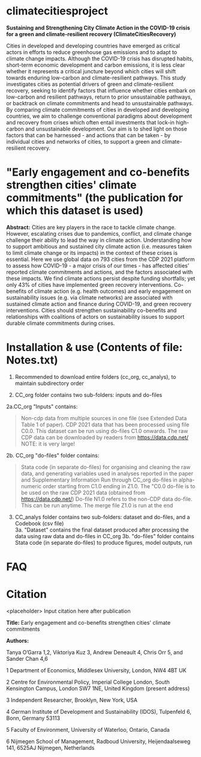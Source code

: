 # climatecitiesproject
**Sustaining and Strengthening City Climate Action in the COVID-19 crisis for a green
and climate-resilient recovery (ClimateCitiesRecovery)**

Cities in developed and developing countries have emerged as critical actors in efforts to reduce greenhouse gas emissions and to adapt to climate change impacts. Although the COVID-19 crisis has disrupted habits, short-term economic development and carbon emissions, it is less clear whether it represents a critical juncture beyond which cities will shift towards enduring low-carbon and climate-resilient pathways. This study investigates cities as potential drivers of green and climate-resilient recovery, seeking to identify factors that influence whether cities embark on low-carbon and resilient pathways, return to prior unsustainable pathways, or backtrack on climate commitments and head to unsustainable pathways. By comparing climate commitments of cities in developed and developing countries, we aim to challenge conventional paradigms about development and recovery from crises which often entail investments that lock-in high-carbon and unsustainable development. Our aim is to shed light on those factors that can be harnessed - and actions that can be taken - by individual cities and networks of cities, to support a green and climate-resilient recovery.

# "Early engagement and co-benefits strengthen cities' climate commitments" (the publication for which this dataset is used)

**Abstract:** Cities are key players in the race to tackle climate change. However, escalating crises due to pandemics, conflict, and climate change challenge their ability to lead the way in climate action. Understanding how to support ambitious and sustained city climate action (i.e. measures taken to limit climate change or its impacts) in the context of these crises is essential. Here we use global data on 793 cities from the CDP 2021 platform to assess how COVID-19 - a major crisis of our times - has affected cities’ reported climate commitments and actions, and the factors associated with these impacts. We find climate actions persist despite funding shortfalls; yet only 43% of cities have implemented green recovery interventions. Co-benefits of climate action (e.g. health outcomes) and early engagement on sustainability issues (e.g. via climate networks) are associated with sustained climate action and finance during COVID-19, and green recovery interventions. Cities should strengthen sustainability co-benefits and relationships with coalitions of actors on sustainability issues to support durable climate commitments during crises.

# Installation & use (Contents of file: Notes.txt)
1. Recommended to download entire folders (cc_org, cc_analys), to maintain subdirectory order

2. CC_org folder contains two sub-folders: inputs and do-files

2a.CC_org "Inputs" contains:
> Non-cdp data from multiple sources in one file (see Extended Data Table 1 of paper). 
> CDP 2021 data that has been processed using file C0.0. This dataset can be run using do-files C1.0 onwards.
> The raw CDP data can be downloaded by readers from https://data.cdp.net/ NOTE: it is very large!
	

2b. CC_org "do-files" folder contains: 
> Stata code (in separate do-files) for organising and cleaning the raw data, and generating variables used in analyses reported in the paper and Supplementary Information 
> Run through CC_org do-files in alpha-numeric order starting from C1.0 ending in Z1.0.
> The "C0.0 do-file is to be used on the raw CDP 2021 data (obtained from https://data.cdp.net/)
> Do-file N1.0 refers to the non-CDP data do-file. This can be run anytime.
> The merge file Z1.0 is run at the end


3. CC_analys folder contains two sub-folders: dataset and do-files, and a Codebook (csv file)	
3a. "Dataset" contains the final dataset produced after processing the data using raw data and do-files in CC_org
3b. "do-files" folder contains Stata code (in separate do-files) to produce figures, model outputs, run 

# FAQ

# Citation
&lt;placeholder> Input citation here after publication

**Title:** Early engagement and co-benefits strengthen cities' climate commitments

**Authors:**

Tanya O’Garra 1,2, Viktoriya Kuz 3, Andrew Deneault 4, Chris Orr 5, and Sander Chan 4,6

1 Department of Economics, Middlesex University, London, NW4 4BT UK

2 Centre for Environmental Policy, Imperial College London, South Kensington Campus, London SW7 1NE, United Kingdom (present address)

3 Independent Researcher, Brooklyn, New York, USA

4 German Institute of Development and Sustainability (IDOS), Tulpenfeld 6, Bonn, Germany 53113

5 Faculty of Environment, University of Waterloo, Ontario, Canada

6 Nijmegen School of Management, Radboud University, Heijendaalseweg 141, 6525AJ Nijmegen, Netherlands
